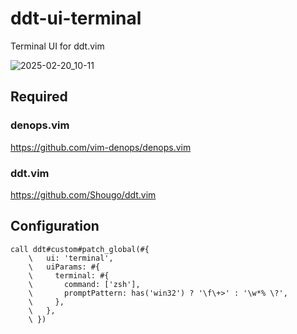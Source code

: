 # ddt-ui-terminal

Terminal UI for ddt.vim

![2025-02-20_10-11](https://github.com/user-attachments/assets/2b2b22a0-f820-4587-984b-a8c028004b4a)

## Required

### denops.vim

https://github.com/vim-denops/denops.vim

### ddt.vim

https://github.com/Shougo/ddt.vim

## Configuration

```vim
call ddt#custom#patch_global(#{
    \   ui: 'terminal',
    \   uiParams: #{
    \     terminal: #{
    \       command: ['zsh'],
    \       promptPattern: has('win32') ? '\f\+>' : '\w*% \?',
    \     },
    \   },
    \ })
```
